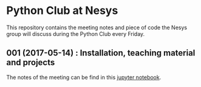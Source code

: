 # Python Club at Nesys  
This repository contains the meeting notes and piece of code the Nesys group will discuss during the Python Club every Friday.

## 001 (2017-05-14) : Installation, teaching material and projects
The notes of the meeting can be find in this [jupyter notebook](https://github.com/ChrCoello/PythonClub/2017_05_12__Introduction_Python.ipynb).
